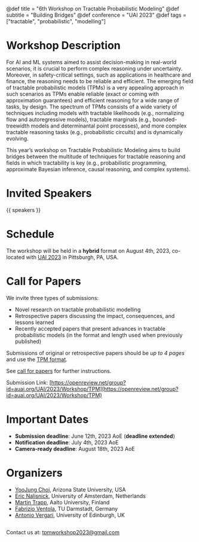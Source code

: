@def title = "6th Workshop on Tractable Probabilistic Modeling"
@def subtitle = "Building Bridges"
@def conference = "UAI 2023"
@def tags = ["tractable", "probabilistic", "modelling"]

# Workshop Description
For AI and ML systems aimed to assist decision-making in real-world scenarios, it is crucial to perform complex reasoning under uncertainty. Moreover, in safety-critical settings, such as applications in healthcare and finance, the reasoning needs to be reliable and efficient. The emerging field of tractable probabilistic models (TPMs) is a very appealing approach in such scenarios as TPMs enable reliable (exact or coming with approximation guarantees) and efficient reasoning for a wide range of tasks, by design. The spectrum of TPMs consists of a wide variety of techniques including models with tractable likelihoods (e.g., normalizing flow and autoregressive models), tractable marginals (e.g., bounded-treewidth models and determinantal point processes), and more complex tractable reasoning tasks (e.g., probabilistic circuits) and is dynamically evolving.

This year’s workshop on Tractable Probabilistic Modeling aims to build bridges between the multitude of techniques for tractable reasoning and fields in which tractability is key (e.g., probabilistic programming, approximate Bayesian inference, causal reasoning, and complex systems).

# Invited Speakers
{{ speakers }} 

# Schedule
The workshop will be held in a **hybrid** format on August 4th, 2023, co-located with [UAI 2023](https://www.auai.org/uai2023/) in Pittsburgh, PA, USA.

# Call for Papers
We invite three types of submissions:

- Novel research on tractable probabilistic modelling
- Retrospective papers discussing the impact, consequences, and lessons learned
- Recently accepted papers that present advances in tractable probabilistic models (in the format and length used when previously published)

Submissions of original or retrospective papers should be _up to 4 pages_ and use the [TPM format](/assets/tpm2023-template.zip). 

See [call for papers](/cfp/) for further instructions.

Submission Link: [https://openreview.net/group?id=auai.org/UAI/2023/Workshop/TPM](https://openreview.net/group?id=auai.org/UAI/2023/Workshop/TPM)

# Important Dates

- **Submission deadline**: June 12th, 2023 AoE (**deadline extended**)
- **Notification deadline**: July 4th, 2023 AoE
- **Camera-ready deadline**: August 18th, 2023 AoE

# Organizers 

* [YooJung Choi](https://yoojungchoi.github.io/), Arizona State University, USA
* [Eric Nalisnick](https://enalisnick.github.io/), University of Amsterdam, Netherlands
* [Martin Trapp](https://trappmartin.github.io/), Aalto University, Finland
* [Fabrizio Ventola](https://www.aiml.informatik.tu-darmstadt.de/people/fventola/), TU Darmstadt, Germany
* [Antonio Vergari](nolovedeeplearning.com), University of Edinburgh, UK

##

Contact us at:  [tpmworkshop2023@gmail.com](mailto:tpmworkshop2023@gmail.com)
